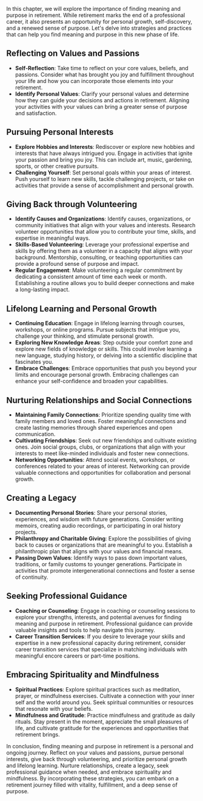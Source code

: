 
In this chapter, we will explore the importance of finding meaning and purpose in retirement. While retirement marks the end of a professional career, it also presents an opportunity for personal growth, self-discovery, and a renewed sense of purpose. Let's delve into strategies and practices that can help you find meaning and purpose in this new phase of life.

Reflecting on Values and Passions
---------------------------------

* **Self-Reflection**: Take time to reflect on your core values, beliefs, and passions. Consider what has brought you joy and fulfillment throughout your life and how you can incorporate those elements into your retirement.
* **Identify Personal Values**: Clarify your personal values and determine how they can guide your decisions and actions in retirement. Aligning your activities with your values can bring a greater sense of purpose and satisfaction.

Pursuing Personal Interests
---------------------------

* **Explore Hobbies and Interests**: Rediscover or explore new hobbies and interests that have always intrigued you. Engage in activities that ignite your passion and bring you joy. This can include art, music, gardening, sports, or other creative pursuits.
* **Challenging Yourself**: Set personal goals within your areas of interest. Push yourself to learn new skills, tackle challenging projects, or take on activities that provide a sense of accomplishment and personal growth.

Giving Back through Volunteering
--------------------------------

* **Identify Causes and Organizations**: Identify causes, organizations, or community initiatives that align with your values and interests. Research volunteer opportunities that allow you to contribute your time, skills, and expertise in meaningful ways.
* **Skills-Based Volunteering**: Leverage your professional expertise and skills by offering them as a volunteer in a capacity that aligns with your background. Mentorship, consulting, or teaching opportunities can provide a profound sense of purpose and impact.
* **Regular Engagement**: Make volunteering a regular commitment by dedicating a consistent amount of time each week or month. Establishing a routine allows you to build deeper connections and make a long-lasting impact.

Lifelong Learning and Personal Growth
-------------------------------------

* **Continuing Education**: Engage in lifelong learning through courses, workshops, or online programs. Pursue subjects that intrigue you, challenge your thinking, and stimulate personal growth.
* **Exploring New Knowledge Areas**: Step outside your comfort zone and explore new fields of knowledge or skills. This could involve learning a new language, studying history, or delving into a scientific discipline that fascinates you.
* **Embrace Challenges**: Embrace opportunities that push you beyond your limits and encourage personal growth. Embracing challenges can enhance your self-confidence and broaden your capabilities.

Nurturing Relationships and Social Connections
----------------------------------------------

* **Maintaining Family Connections**: Prioritize spending quality time with family members and loved ones. Foster meaningful connections and create lasting memories through shared experiences and open communication.
* **Cultivating Friendships**: Seek out new friendships and cultivate existing ones. Join social groups, clubs, or organizations that align with your interests to meet like-minded individuals and foster new connections.
* **Networking Opportunities**: Attend social events, workshops, or conferences related to your areas of interest. Networking can provide valuable connections and opportunities for collaboration and personal growth.

Creating a Legacy
-----------------

* **Documenting Personal Stories**: Share your personal stories, experiences, and wisdom with future generations. Consider writing memoirs, creating audio recordings, or participating in oral history projects.
* **Philanthropy and Charitable Giving**: Explore the possibilities of giving back to causes or organizations that are meaningful to you. Establish a philanthropic plan that aligns with your values and financial means.
* **Passing Down Values**: Identify ways to pass down important values, traditions, or family customs to younger generations. Participate in activities that promote intergenerational connections and foster a sense of continuity.

Seeking Professional Guidance
-----------------------------

* **Coaching or Counseling**: Engage in coaching or counseling sessions to explore your strengths, interests, and potential avenues for finding meaning and purpose in retirement. Professional guidance can provide valuable insights and tools to help navigate this journey.
* **Career Transition Services**: If you desire to leverage your skills and expertise in a new professional capacity during retirement, consider career transition services that specialize in matching individuals with meaningful encore careers or part-time positions.

Embracing Spirituality and Mindfulness
--------------------------------------

* **Spiritual Practices**: Explore spiritual practices such as meditation, prayer, or mindfulness exercises. Cultivate a connection with your inner self and the world around you. Seek spiritual communities or resources that resonate with your beliefs.
* **Mindfulness and Gratitude**: Practice mindfulness and gratitude as daily rituals. Stay present in the moment, appreciate the small pleasures of life, and cultivate gratitude for the experiences and opportunities that retirement brings.

In conclusion, finding meaning and purpose in retirement is a personal and ongoing journey. Reflect on your values and passions, pursue personal interests, give back through volunteering, and prioritize personal growth and lifelong learning. Nurture relationships, create a legacy, seek professional guidance when needed, and embrace spirituality and mindfulness. By incorporating these strategies, you can embark on a retirement journey filled with vitality, fulfillment, and a deep sense of purpose.
